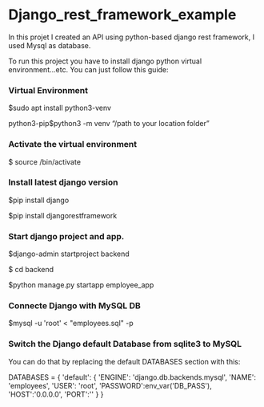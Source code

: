 # Django_rest_framework_example

In this projet I created an API using python-based django rest framework, I used Mysql as database.

To run this project you have to install django python virtual environment...etc. You can just follow this guide:

### Virtual Environment
$sudo apt install python3-venv 

python3-pip$python3 -m venv “/path to your location folder”

### Activate the virtual environment

$ source <location folder>/bin/activate
  
### Install latest django version
  
$pip install django

$pip install djangorestframework

### Start django project and app.

$django-admin startproject backend

$ cd backend

$python manage.py startapp employee_app

### Connecte Django with MySQL DB

$mysql -u 'root' <  "employees.sql" -p

### Switch the Django default Database from sqlite3 to MySQL

You can do that by replacing the default DATABASES section with this:

DATABASES = {
    'default': {
        'ENGINE': 'django.db.backends.mysql',
        'NAME': 'employees',
        'USER': 'root',
        'PASSWORD':env_var('DB_PASS'),
        'HOST':'0.0.0.0',
        'PORT':''
    }
}
